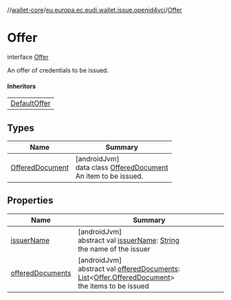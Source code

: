 //[wallet-core](../../../index.md)/[eu.europa.ec.eudi.wallet.issue.openid4vci](../index.md)/[Offer](index.md)

# Offer

interface [Offer](index.md)

An offer of credentials to be issued.

#### Inheritors

| |
|---|
| [DefaultOffer](../-default-offer/index.md) |

## Types

| Name | Summary |
|---|---|
| [OfferedDocument](-offered-document/index.md) | [androidJvm]<br>data class [OfferedDocument](-offered-document/index.md)<br>An item to be issued. |

## Properties

| Name | Summary |
|---|---|
| [issuerName](issuer-name.md) | [androidJvm]<br>abstract val [issuerName](issuer-name.md): [String](https://kotlinlang.org/api/latest/jvm/stdlib/kotlin/-string/index.html)<br>the name of the issuer |
| [offeredDocuments](offered-documents.md) | [androidJvm]<br>abstract val [offeredDocuments](offered-documents.md): [List](https://kotlinlang.org/api/latest/jvm/stdlib/kotlin.collections/-list/index.html)&lt;[Offer.OfferedDocument](-offered-document/index.md)&gt;<br>the items to be issued |
